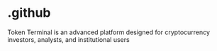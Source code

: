 # .github
Token Terminal is an advanced platform designed for cryptocurrency investors, analysts, and institutional users
